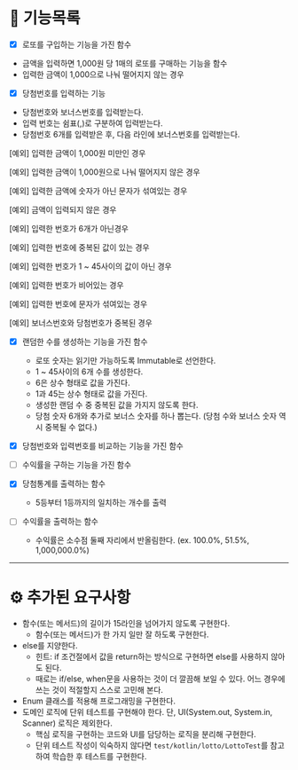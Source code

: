 # 🎊 기능목록

- [x]  로또를 구입하는 기능을 가진 함수
- 금액을 입력하면 1,000원 당 1매의 로또를 구매하는 기능을 함수
- 입력한 금액이 1,000으로 나눠 떨어지지 않는 경우

- [x] 당첨번호를 입력하는 기능
- 당첨번호와 보너스번호를 입력받는다.
- 입력 번호는 쉼표(,)로 구분하여 입력받는다.
- 당첨번호 6개를 입력받은 후, 다음 라인에 보너스번호를 입력받는다.

[예외] 입력한 금액이 1,000원 미만인 경우

[예외] 입력한 금액이 1,000원으로 나눠 떨어지지 않은 경우

[예외] 입력한 금액에 숫자가 아닌 문자가 섞여있는 경우

[예외] 금액이 입력되지 않은 경우

[예외] 입력한 번호가 6개가 아닌경우

[예외] 입력한 번호에 중복된 값이 있는 경우

[예외] 입력한 번호가 1 ~ 45사이의 값이 아닌 경우

[예외] 입력한 번호가 비어있는 경우

[예외] 입력한 번호에 문자가 섞여있는 경우

[예외] 보너스번호와 당첨번호가 중복된 경우

- [x]  랜덤한 수를 생성하는 기능을 가진 함수
    - 로또 숫자는 읽기만 가능하도록 Immutable로 선언한다.
    - 1 ~ 45사이의 6개 수를 생성한다.
    - 6은 상수 형태로 값을 가진다.
    - 1과 45는 상수 형태로 값을 가진다.
    - 생성한 랜덤 수 중 중복된 값을 가지지 않도록 한다.
    - 당첨 숫자 6개와 추가로 보너스 숫자를 하나 뽑는다. (당첨 수와 보너스 숫자 역시 중복될 수 없다.)

- [x]  당첨번호와 입력번호를 비교하는 기능을 가진 함수

- [ ]  수익률을 구하는 기능을 가진 함수

- [x]  당첨통계를 출력하는 함수
    - 5등부터 1등까지의 일치하는 개수를 출력

- [ ]  수익률을 출력하는 함수
    - 수익률은 소수점 둘째 자리에서 반올림한다. (ex. 100.0%, 51.5%, 1,000,000.0%)
- --------------------------------
# ⚙️ 추가된 요구사항

- 함수(또는 메서드)의 길이가 15라인을 넘어가지 않도록 구현한다.
    - 함수(또는 메서드)가 한 가지 일만 잘 하도록 구현한다.
- else를 지양한다.
    - 힌트: if 조건절에서 값을 return하는 방식으로 구현하면 else를 사용하지 않아도 된다.
    - 때로는 if/else, when문을 사용하는 것이 더 깔끔해 보일 수 있다. 어느 경우에 쓰는 것이 적절할지 스스로 고민해 본다.
- Enum 클래스를 적용해 프로그래밍을 구현한다.
- 도메인 로직에 단위 테스트를 구현해야 한다. 단, UI(System.out, System.in, Scanner) 로직은 제외한다.
    - 핵심 로직을 구현하는 코드와 UI를 담당하는 로직을 분리해 구현한다.
    - 단위 테스트 작성이 익숙하지 않다면 `test/kotlin/lotto/LottoTest`를 참고하여 학습한 후 테스트를 구현한다.